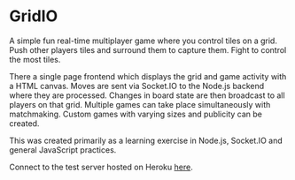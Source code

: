 # GridIO
A simple fun real-time multiplayer game where you control tiles on a grid. Push other players tiles and surround them to capture them. Fight to control the most tiles.

There a single page frontend which displays the grid and game activity with a HTML canvas. Moves are sent via Socket.IO to the Node.js backend where they are processed. Changes in board state are then broadcast to all players on that grid. Multiple games can take place simultaneously with matchmaking. Custom games with varying sizes and publicity can be created.

This was created primarily as a learning exercise in Node.js, Socket.IO and general JavaScript practices.

Connect to the test server hosted on Heroku [here](http://gridio.herokuapp.com).
